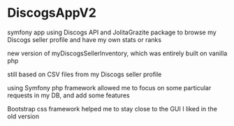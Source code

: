 # DiscogsAppV2
symfony app using Discogs API and JolitaGrazite package to browse my Discogs seller profile and have my own stats or ranks

new version of myDiscogsSellerInventory, which was entirely built on vanilla php

still based on CSV files from my Discogs seller profile

using Symfony php framework allowed me to focus on some particular requests in my DB, and add some features

Bootstrap css framework helped me to stay close to the GUI I liked in the old version
